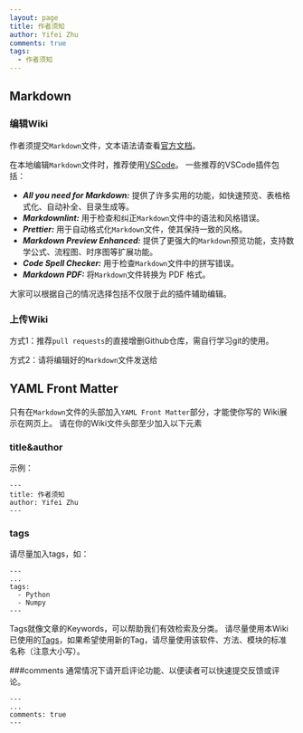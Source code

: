 ```yaml
---
layout: page
title: 作者须知
author: Yifei Zhu
comments: true
tags:
  - 作者须知
---  
```

  
  
  
  
  
  
  
  
## Markdown
  
### 编辑Wiki
作者须提交`Markdown`文件，文本语法请查看[官方文档](https://markdown.com.cn/intro.html )。
  
在本地编辑`Markdown`文件时，推荐使用[VSCode](https://code.visualstudio.com/ )。
一些推荐的VSCode插件包括：
  
- ***All you need for Markdown:*** 提供了许多实用的功能，如快速预览、表格格式化、自动补全、目录生成等。
- ***Markdownlint:*** 用于检查和纠正`Markdown`文件中的语法和风格错误。
- ***Prettier:*** 用于自动格式化`Markdown`文件，使其保持一致的风格。
- ***Markdown Preview Enhanced:*** 提供了更强大的`Markdown`预览功能，支持数学公式、流程图、时序图等扩展功能。
- ***Code Spell Checker:*** 用于检查`Markdown`文件中的拼写错误。
- ***Markdown PDF:*** 将`Markdown`文件转换为 PDF 格式。
  
大家可以根据自己的情况选择包括不仅限于此的插件辅助编辑。
  
### 上传Wiki
方式1：推荐`pull requests`的直接增删Github仓库，需自行学习git的使用。
  
方式2：请将编辑好的`Markdown`文件发送给
  
  
  
## YAML Front Matter
只有在`Markdown`文件的头部加入`YAML Front Matter`部分，才能使你写的 Wiki展示在网页上。
请在你的Wiki文件头部至少加入以下元素
  
### title&author
示例：
```
---
title: 作者须知
author: Yifei Zhu
---
```
  
### tags
请尽量加入tags，如：
  
```
---
...
tags:
  - Python
  - Numpy
---
```
Tags就像文章的Keywords，可以帮助我们有效检索及分类。
请尽量使用本Wiki已使用的[Tags](wiki/tags.md )，如果希望使用新的Tag，请尽量使用该软件、方法、模块的标准名称（注意大小写）。
  
###comments
通常情况下请开启评论功能、以便读者可以快速提交反馈或评论。
```
---
...
comments: true
---
```
  